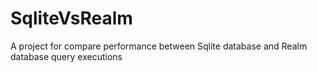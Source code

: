 # SqliteVsRealm
A project for compare performance between Sqlite database and Realm database query executions
